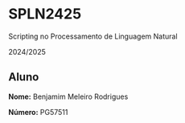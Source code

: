 # SPLN2425

Scripting no Processamento de Linguagem Natural

2024/2025

## Aluno

**Nome:** Benjamim Meleiro Rodrigues

**Número:** PG57511
